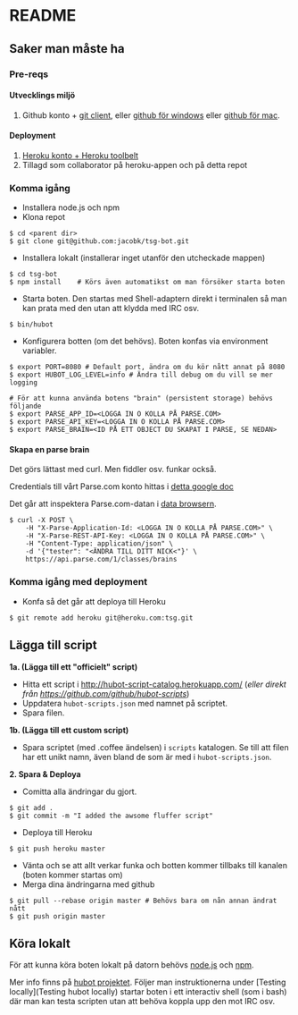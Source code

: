 # README

## Saker man måste ha

### Pre-reqs

#### Utvecklings miljö

1. Github konto + [git client](http://git-scm.com/), eller [github för windows](http://windows.github.com/) eller [github för mac](http://mac.github.com/).


#### Deployment

1. [Heroku konto + Heroku toolbelt](https://devcenter.heroku.com/articles/quickstart)
3. Tillagd som collaborator på heroku-appen och på detta repot

### Komma igång

* Installera node.js och npm
* Klona repot
 
```shell
$ cd <parent dir>
$ git clone git@github.com:jacobk/tsg-bot.git
```

* Installera lokalt (installerar inget utanför den utcheckade mappen)

```shell
$ cd tsg-bot
$ npm install    # Körs även automatikst om man försöker starta boten
```

* Starta boten. Den startas med Shell-adaptern direkt i terminalen så man kan prata med den utan att klydda med IRC osv.

```shell
$ bin/hubot
```

* Konfigurera botten (om det behövs). Boten konfas via environment variabler.

```shell
$ export PORT=8080 # Default port, ändra om du kör nått annat på 8080
$ export HUBOT_LOG_LEVEL=info # Ändra till debug om du vill se mer logging

# För att kunna använda botens "brain" (persistent storage) behövs följande
$ export PARSE_APP_ID=<LOGGA IN O KOLLA PÅ PARSE.COM>
$ export PARSE_API_KEY=<LOGGA IN O KOLLA PÅ PARSE.COM>
$ export PARSE_BRAIN=<ID PÅ ETT OBJECT DU SKAPAT I PARSE, SE NEDAN>
```

#### Skapa en parse brain

Det görs lättast med curl. Men fiddler osv. funkar också.

Credentials till vårt Parse.com konto hittas i [detta google doc](https://docs.google.com/document/d/1QNyat-n3vl6ulFGGfRMAH3o7v9F7pB8AQFdq4roUvXk/edit)

Det går att inspektera Parse.com-datan i [data browsern](https://parse.com/apps/tsg--2/collections#class/brains/p0).

```shell
$ curl -X POST \
    -H "X-Parse-Application-Id: <LOGGA IN O KOLLA PÅ PARSE.COM>" \
    -H "X-Parse-REST-API-Key: <LOGGA IN O KOLLA PÅ PARSE.COM>" \
    -H "Content-Type: application/json" \
    -d '{"tester": "<ÄNDRA TILL DITT NICK<"}' \
    https://api.parse.com/1/classes/brains
```




### Komma igång med deployment


* Konfa så det går att deploya till Heroku

```shell
$ git remote add heroku git@heroku.com:tsg.git
```

## Lägga till script

**1a. (Lägga till ett "officielt" script)**
  * Hitta ett script i http://hubot-script-catalog.herokuapp.com/ (*eller direkt från https://github.com/github/hubot-scripts*)
  * Uppdatera `hubot-scripts.json` med namnet på scriptet.
  * Spara filen.

**1b. (Lägga till ett custom script)**
  * Spara scriptet (med .coffee ändelsen) i `scripts` katalogen. Se till att filen har ett unikt namn, även bland de som är med i `hubot-scripts.json`.

**2. Spara & Deploya**
  * Comitta alla ändringar du gjort.
  
```shell
$ git add .
$ git commit -m "I added the awsome fluffer script"
```

  * Deploya till Heroku

```shell
$ git push heroku master
```

  * Vänta och se att allt verkar funka och botten kommer tillbaks till kanalen (boten kommer startas om)
  * Merga dina ändringarna med github

```shell
$ git pull --rebase origin master # Behövs bara om nån annan ändrat nått
$ git push origin master
```

## Köra lokalt

För att kunna köra boten lokalt på datorn behövs [node.js](http://nodejs.org/) och [npm](https://npmjs.org/).

Mer info finns på [hubot projektet](https://github.com/github/hubot#getting-your-own). Följer man instruktionerna under [Testing locally](Testing hubot locally) startar boten i ett interactiv shell (som i bash) där man kan testa scripten utan att behöva koppla upp den mot IRC osv.
